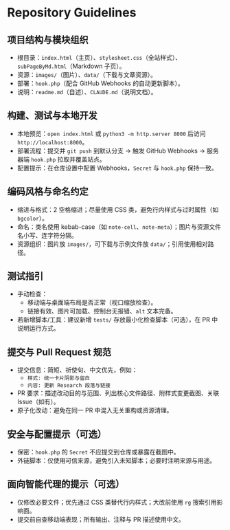 # Repository Guidelines

## 项目结构与模块组织
- 根目录：`index.html`（主页）、`stylesheet.css`（全站样式）、`subPageByMd.html`（Markdown 子页）。
- 资源：`images/`（图片）、`data/`（下载与文章资源）。
- 部署：`hook.php`（配合 GitHub Webhooks 的自动更新脚本）。
- 说明：`readme.md`（自述）、`CLAUDE.md`（说明文档）。

## 构建、测试与本地开发
- 本地预览：`open index.html` 或 `python3 -m http.server 8000` 后访问 `http://localhost:8000`。
- 部署流程：提交并 `git push` 到默认分支 → 触发 GitHub Webhooks → 服务器端 `hook.php` 拉取并覆盖站点。
- 配置提示：在仓库设置中配置 Webhooks，`Secret` 与 `hook.php` 保持一致。

## 编码风格与命名约定
- 缩进与格式：2 空格缩进；尽量使用 CSS 类，避免行内样式与过时属性（如 `bgcolor`）。
- 命名：类名使用 kebab-case（如 `note-cell`、`note-meta`）；图片与资源文件名小写、连字符分隔。
- 资源组织：图片放 `images/`，可下载与示例文件放 `data/`；引用使用相对路径。

## 测试指引
- 手动检查：
  - 移动端与桌面端布局是否正常（视口缩放检查）。
  - 链接有效、图片可加载、控制台无报错、`alt` 文本完备。
- 若新增脚本/工具：建议新增 `tests/` 存放最小化检查脚本（可选），在 PR 中说明运行方式。

## 提交与 Pull Request 规范
- 提交信息：简短、祈使句、中文优先，例如：
  - `样式: 统一卡片阴影与留白`
  - `内容: 更新 Research 段落与链接`
- PR 要求：描述改动目的与范围、列出核心文件路径、附样式变更截图、关联 Issue（如有）。
- 原子化改动：避免在同一 PR 中混入无关重构或资源清理。

## 安全与配置提示（可选）
- 保密：`hook.php` 的 `Secret` 不应提交到仓库或暴露在截图中。
- 外链脚本：仅使用可信来源，避免引入未知脚本；必要时注明来源与用途。

## 面向智能代理的提示（可选）
- 仅修改必要文件；优先通过 CSS 类替代行内样式；大改前使用 `rg` 搜索引用影响面。
- 提交前自查移动端表现；所有输出、注释与 PR 描述使用中文。

